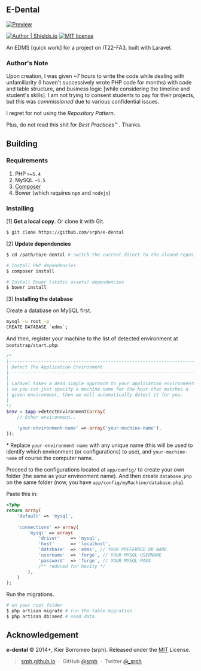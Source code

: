 ## E-Dental

[![Preview](https://cloud.githubusercontent.com/assets/5093058/5860329/a0056576-a29b-11e4-844d-39839ec50b9d.png)](https://cloud.githubusercontent.com/assets/5093058/5860329/a0056576-a29b-11e4-844d-39839ec50b9d.png)


[![Author | Shields.io](http://img.shields.io/badge/author-%40srph-blue.svg?style=flat-square)](http://twitter.com/_srph)
[![MIT license](http://img.shields.io/badge/license-MIT-brightgreen.svg)](http://opensource.org/licenses/MIT)

An EDMS [quick work] for a project on IT22-FA3, built with Laravel.

### Author's Note

Upon creation, I was given ~7 hours to write the code while dealing with unfamiliarity (I haven't successively wrote PHP code for months) with code and table structure, and business logic [while considering the timeline and student's skills]. I am not trying to consent students to pay for their projects, but this was *commissioned* due to various confidential issues.

I regret for not using the *Repository Pattern*.

Plus, do not read this shit for *Best Practices™* . Thanks.

## Building

### Requirements

1. PHP ```>=5.4```
2. MySQL ```~5.5```
3. [Composer](https://getcomposer.org)
4. Bower (which requires ```npm``` and ```nodejs```)

### Installing

[1] **Get a local copy**. Or clone it with Git.

```bash
$ git clone https://github.com/srph/e-dental
```

[2]  **Update dependencies**

```bash
$ cd /path/to/e-dental # switch the current direct to the cloned repository

# Install PHP dependencies
$ composer install

# Install Bower (static assets) dependencies
$ bower install
```

[3] **Installing the database**

Create a database on MySQL first.

```bash
mysql -u root -p
CREATE DATABASE `edms`;
```

And then, register your machine to the list of detected environment at `bootstrap/start.php`:

```php
/*
|--------------------------------------------------------------------------
| Detect The Application Environment
|--------------------------------------------------------------------------
|
| Laravel takes a dead simple approach to your application environments
| so you can just specify a machine name for the host that matches a
| given environment, then we will automatically detect it for you.
|
*/
$env = $app->detectEnvironment(array(
	// Other environment..
	
	'your-environment-name' => array('your-machine-name'),
));
```

\* Replace `your-environment-name` with any unique name (this will be used to identify which environment (or configurations) to use), and `your-machine-name` of course the computer name.

Proceed to the configurations located at `app/config/` to create your own folder (the same as your environment name). And then create `database.php` on the same folder (now, you have `app/config/myMachine/database.php`).

Paste this in:

```php
<?php
return array(
	'default' => 'mysql',
	
	'connections' => array(
		'mysql' => array(
			'driver'    => 'mysql',
			'host'      => 'localhost',
			'database'  => 'edms', // YOUR PREFERRED DB NAME
			'username'  => 'forge', // YOUR MYSQL USERNAME
			'password'  => 'forge', // YOUR MYSQL PASS
			/** reduced for bevity */
		),
	)
);
```

Run the migrations.

```bash
# on your root folder
$ php artisan migrate # run the table migration
$ php artisan db:seed # seed data
```

## Acknowledgement

**e-dental** © 2014+, Kier Borromeo (srph). Released under the [MIT](http://mit-license.org/) License.<br>

> [srph.github.io](http://srph.github.io) &nbsp;&middot;&nbsp;
> GitHub [@srph](https://github.com/srph) &nbsp;&middot;&nbsp;
> Twitter [@_srph](https://twitter.com/_srph)

[MIT]: http://mit-license.org/
